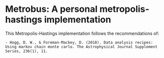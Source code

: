 # Metrobus: A personal metropolis-hastings implementation

This Metropolis-Hastings implementation follows the recommendations of:

	- Hogg, D. W., & Foreman-Mackey, D. (2018). Data analysis recipes: Using markov chain monte carlo. The Astrophysical Journal Supplement Series, 236(1), 11.

